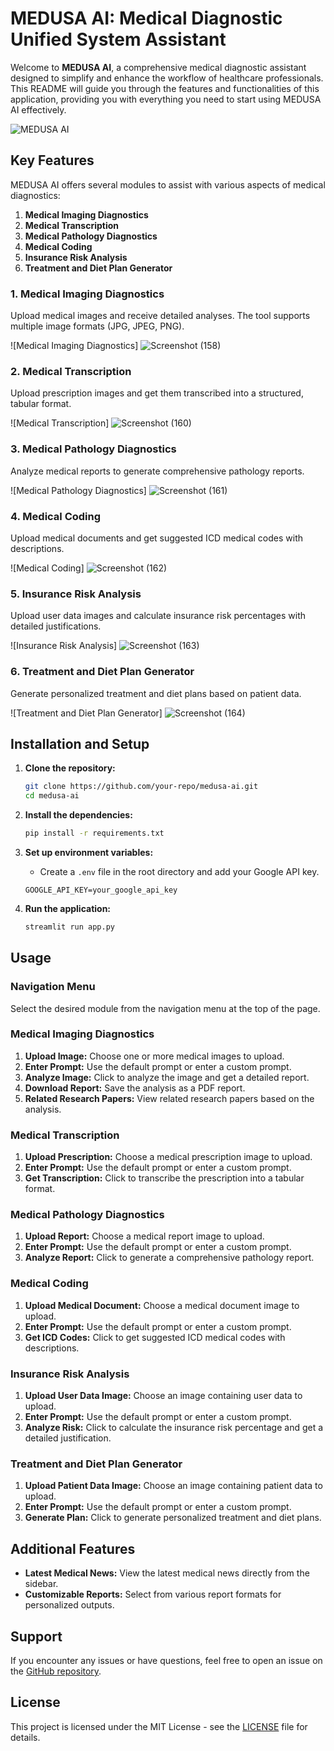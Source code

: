 # MEDUSA AI: Medical Diagnostic Unified System Assistant

Welcome to **MEDUSA AI**, a comprehensive medical diagnostic assistant designed to simplify and enhance the workflow of healthcare professionals. This README will guide you through the features and functionalities of this application, providing you with everything you need to start using MEDUSA AI effectively.

![MEDUSA AI](https://media0.giphy.com/media/dXEP7pHwmGRgNa0Qhu/giphy.webp?cid=ecf05e47l6hasy2f95aa1jzoxvem3hxtylwdrhjuusu48ptj&ep=v1_gifs_search&rid=giphy.webp&ct=s)

## Key Features

MEDUSA AI offers several modules to assist with various aspects of medical diagnostics:

1. **Medical Imaging Diagnostics**
2. **Medical Transcription**
3. **Medical Pathology Diagnostics**
4. **Medical Coding**
5. **Insurance Risk Analysis**
6. **Treatment and Diet Plan Generator**

### 1. Medical Imaging Diagnostics

Upload medical images and receive detailed analyses. The tool supports multiple image formats (JPG, JPEG, PNG).

![Medical Imaging Diagnostics]
![Screenshot (158)](https://github.com/user-attachments/assets/b3a422f8-b742-4472-8e9c-1fa96686e63a)

### 2. Medical Transcription

Upload prescription images and get them transcribed into a structured, tabular format.

![Medical Transcription]
![Screenshot (160)](https://github.com/user-attachments/assets/52dccc90-b73b-4216-a453-2125de3c0b61)

### 3. Medical Pathology Diagnostics

Analyze medical reports to generate comprehensive pathology reports.

![Medical Pathology Diagnostics]
![Screenshot (161)](https://github.com/user-attachments/assets/779fd0a5-00f9-43ea-9679-a9f88e358179)

### 4. Medical Coding

Upload medical documents and get suggested ICD medical codes with descriptions.

![Medical Coding]
![Screenshot (162)](https://github.com/user-attachments/assets/3875d7fa-3913-4848-9105-d5ae28791810)

### 5. Insurance Risk Analysis

Upload user data images and calculate insurance risk percentages with detailed justifications.

![Insurance Risk Analysis]
![Screenshot (163)](https://github.com/user-attachments/assets/635d753f-e61d-4d3c-872a-e5cbb9464b26)

### 6. Treatment and Diet Plan Generator

Generate personalized treatment and diet plans based on patient data.

![Treatment and Diet Plan Generator]
![Screenshot (164)](https://github.com/user-attachments/assets/2b463f49-6609-4d3f-8f48-98e6c48a7834)

## Installation and Setup

1. **Clone the repository:**
    ```sh
    git clone https://github.com/your-repo/medusa-ai.git
    cd medusa-ai
    ```

2. **Install the dependencies:**
    ```sh
    pip install -r requirements.txt
    ```

3. **Set up environment variables:**
    - Create a `.env` file in the root directory and add your Google API key.
    ```env
    GOOGLE_API_KEY=your_google_api_key
    ```

4. **Run the application:**
    ```sh
    streamlit run app.py
    ```

## Usage

### Navigation Menu

Select the desired module from the navigation menu at the top of the page.

### Medical Imaging Diagnostics

1. **Upload Image:** Choose one or more medical images to upload.
2. **Enter Prompt:** Use the default prompt or enter a custom prompt.
3. **Analyze Image:** Click to analyze the image and get a detailed report.
4. **Download Report:** Save the analysis as a PDF report.
5. **Related Research Papers:** View related research papers based on the analysis.

### Medical Transcription

1. **Upload Prescription:** Choose a medical prescription image to upload.
2. **Enter Prompt:** Use the default prompt or enter a custom prompt.
3. **Get Transcription:** Click to transcribe the prescription into a tabular format.

### Medical Pathology Diagnostics

1. **Upload Report:** Choose a medical report image to upload.
2. **Enter Prompt:** Use the default prompt or enter a custom prompt.
3. **Analyze Report:** Click to generate a comprehensive pathology report.

### Medical Coding

1. **Upload Medical Document:** Choose a medical document image to upload.
2. **Enter Prompt:** Use the default prompt or enter a custom prompt.
3. **Get ICD Codes:** Click to get suggested ICD medical codes with descriptions.

### Insurance Risk Analysis

1. **Upload User Data Image:** Choose an image containing user data to upload.
2. **Enter Prompt:** Use the default prompt or enter a custom prompt.
3. **Analyze Risk:** Click to calculate the insurance risk percentage and get a detailed justification.

### Treatment and Diet Plan Generator

1. **Upload Patient Data Image:** Choose an image containing patient data to upload.
2. **Enter Prompt:** Use the default prompt or enter a custom prompt.
3. **Generate Plan:** Click to generate personalized treatment and diet plans.

## Additional Features

- **Latest Medical News:** View the latest medical news directly from the sidebar.
- **Customizable Reports:** Select from various report formats for personalized outputs.

## Support

If you encounter any issues or have questions, feel free to open an issue on the [GitHub repository](https://github.com/your-repo/medusa-ai/issues).

## License

This project is licensed under the MIT License - see the [LICENSE](LICENSE) file for details.

 

